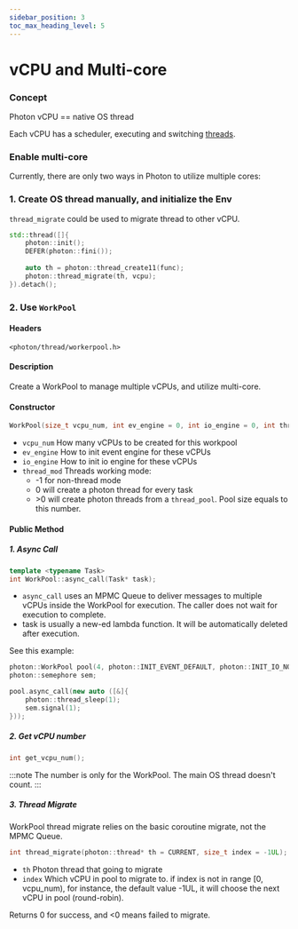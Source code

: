 ```yaml
---
sidebar_position: 3
toc_max_heading_level: 5
---
```


# vCPU and Multi-core

### Concept

Photon vCPU == native OS thread

Each vCPU has a scheduler, executing and switching [threads](thread).

### Enable multi-core

Currently, there are only two ways in Photon to utilize multiple cores:

### 1. Create OS thread manually, and initialize the Env

`thread_migrate` could be used to migrate thread to other vCPU.

```cpp
std::thread([]{
	photon::init();
	DEFER(photon::fini());
    
    auto th = photon::thread_create11(func);
    photon::thread_migrate(th, vcpu);
}).detach();
```

### 2. Use `WorkPool`

#### Headers

`<photon/thread/workerpool.h>`

#### Description

Create a WorkPool to manage multiple vCPUs, and utilize multi-core.

#### Constructor

```cpp
WorkPool(size_t vcpu_num, int ev_engine = 0, int io_engine = 0, int thread_mod = -1);
```

- `vcpu_num` How many vCPUs to be created for this workpool
- `ev_engine` How to init event engine for these vCPUs
- `io_engine` How to init io engine for these vCPUs
- `thread_mod` Threads working mode:
	- -1 for non-thread mode
	- 0 will create a photon thread for every task
	- \>0 will create photon threads from a `thread_pool`. Pool size equals to this number.

#### Public Method

##### 1. Async Call

```cpp
template <typename Task>
int WorkPool::async_call(Task* task);
```

- `async_call` uses an MPMC Queue to deliver messages to multiple vCPUs inside the WorkPool for execution. 
The caller does not wait for execution to complete.
- task is usually a new-ed lambda function. It will be automatically deleted after execution.

See this example:

```cpp
photon::WorkPool pool(4, photon::INIT_EVENT_DEFAULT, photon::INIT_IO_NONE, 32768);
photon::semephore sem;

pool.async_call(new auto ([&]{
    photon::thread_sleep(1);
    sem.signal(1);
}));
```

##### 2. Get vCPU number

```cpp
int get_vcpu_num();
```

:::note
The number is only for the WorkPool. The main OS thread doesn't count.
:::

##### 3. Thread Migrate

WorkPool thread migrate relies on the basic coroutine migrate, not the MPMC Queue.

```cpp
int thread_migrate(photon::thread* th = CURRENT, size_t index = -1UL);
```

- `th` Photon thread that going to migrate
- `index` Which vCPU in pool to migrate to. if index is not in range [0, vcpu_num), for instance, the default value -1UL, 
  it will choose the next vCPU in pool (round-robin).
     
Returns 0 for success, and <0 means failed to migrate.